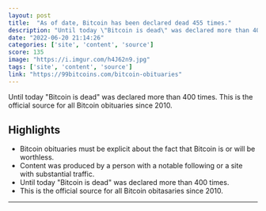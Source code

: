 ```yaml
---
layout: post
title:  "As of date, Bitcoin has been declared dead 455 times."
description: "Until today \"Bitcoin is dead\" was declared more than 400 times. This is the official source for all Bitcoin obituaries since 2010."
date: "2022-06-20 21:14:26"
categories: ['site', 'content', 'source']
score: 135
image: "https://i.imgur.com/h4J62n9.jpg"
tags: ['site', 'content', 'source']
link: "https://99bitcoins.com/bitcoin-obituaries"
---
```


Until today \"Bitcoin is dead\" was declared more than 400 times. This is the official source for all Bitcoin obituaries since 2010.

## Highlights

- Bitcoin obituaries must be explicit about the fact that Bitcoin is or will be worthless.
- Content was produced by a person with a notable following or a site with substantial traffic.
- Until today "Bitcoin is dead" was declared more than 400 times.
- This is the official source for all Bitcoin obitasaries since 2010.

---
